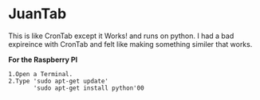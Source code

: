 # JuanTab
This is like CronTab except it Works! and runs on python. I had a bad expireince with CronTab and felt like making something similer that works.

**For the Raspberry PI**

	1.Open a Terminal.
	2.Type 'sudo apt-get update' 
  	       'sudo apt-get install python'00
